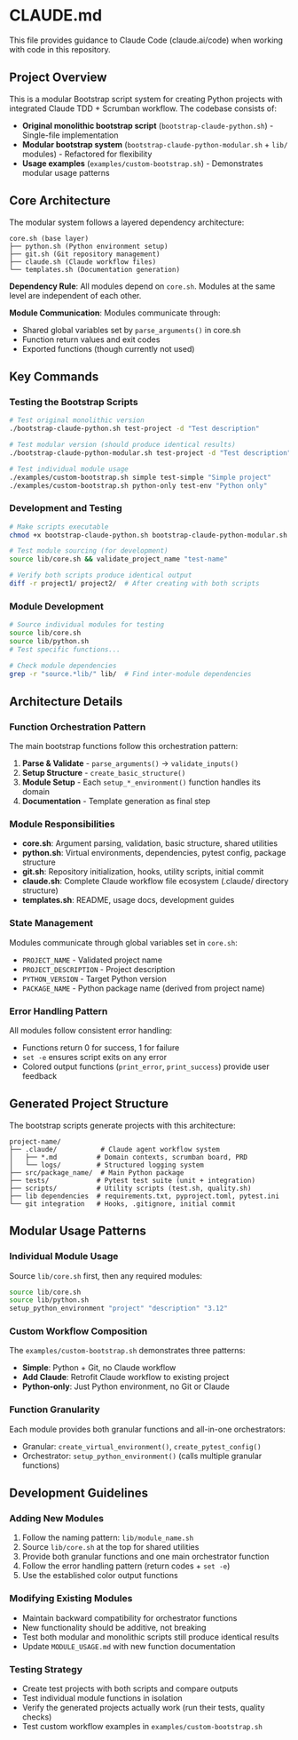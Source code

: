 # CLAUDE.md

This file provides guidance to Claude Code (claude.ai/code) when working with code in this repository.

## Project Overview

This is a modular Bootstrap script system for creating Python projects with integrated Claude TDD + Scrumban workflow. The codebase consists of:

- **Original monolithic bootstrap script** (`bootstrap-claude-python.sh`) - Single-file implementation
- **Modular bootstrap system** (`bootstrap-claude-python-modular.sh` + `lib/` modules) - Refactored for flexibility
- **Usage examples** (`examples/custom-bootstrap.sh`) - Demonstrates modular usage patterns

## Core Architecture 

The modular system follows a layered dependency architecture:

```
core.sh (base layer)
├── python.sh (Python environment setup)
├── git.sh (Git repository management)  
├── claude.sh (Claude workflow files)
└── templates.sh (Documentation generation)
```

**Dependency Rule**: All modules depend on `core.sh`. Modules at the same level are independent of each other.

**Module Communication**: Modules communicate through:
- Shared global variables set by `parse_arguments()` in core.sh
- Function return values and exit codes
- Exported functions (though currently not used)

## Key Commands

### Testing the Bootstrap Scripts
```bash
# Test original monolithic version
./bootstrap-claude-python.sh test-project -d "Test description"

# Test modular version (should produce identical results)
./bootstrap-claude-python-modular.sh test-project -d "Test description"

# Test individual module usage
./examples/custom-bootstrap.sh simple test-simple "Simple project"
./examples/custom-bootstrap.sh python-only test-env "Python only"
```

### Development and Testing
```bash
# Make scripts executable
chmod +x bootstrap-claude-python.sh bootstrap-claude-python-modular.sh examples/custom-bootstrap.sh

# Test module sourcing (for development)
source lib/core.sh && validate_project_name "test-name"

# Verify both scripts produce identical output
diff -r project1/ project2/  # After creating with both scripts
```

### Module Development
```bash
# Source individual modules for testing
source lib/core.sh
source lib/python.sh
# Test specific functions...

# Check module dependencies
grep -r "source.*lib/" lib/  # Find inter-module dependencies
```

## Architecture Details

### Function Orchestration Pattern
The main bootstrap functions follow this orchestration pattern:
1. **Parse & Validate** - `parse_arguments()` → `validate_inputs()`
2. **Setup Structure** - `create_basic_structure()` 
3. **Module Setup** - Each `setup_*_environment()` function handles its domain
4. **Documentation** - Template generation as final step

### Module Responsibilities
- **core.sh**: Argument parsing, validation, basic structure, shared utilities
- **python.sh**: Virtual environments, dependencies, pytest config, package structure  
- **git.sh**: Repository initialization, hooks, utility scripts, initial commit
- **claude.sh**: Complete Claude workflow file ecosystem (.claude/ directory structure)
- **templates.sh**: README, usage docs, development guides

### State Management
Modules communicate through global variables set in `core.sh`:
- `PROJECT_NAME` - Validated project name
- `PROJECT_DESCRIPTION` - Project description  
- `PYTHON_VERSION` - Target Python version
- `PACKAGE_NAME` - Python package name (derived from project name)

### Error Handling Pattern
All modules follow consistent error handling:
- Functions return 0 for success, 1 for failure
- `set -e` ensures script exits on any error
- Colored output functions (`print_error`, `print_success`) provide user feedback

## Generated Project Structure

The bootstrap scripts generate projects with this architecture:
```
project-name/
├── .claude/           # Claude agent workflow system
│   ├── *.md          # Domain contexts, scrumban board, PRD
│   └── logs/         # Structured logging system  
├── src/package_name/  # Main Python package
├── tests/            # Pytest test suite (unit + integration)
├── scripts/          # Utility scripts (test.sh, quality.sh)
├── lib dependencies  # requirements.txt, pyproject.toml, pytest.ini
└── git integration   # Hooks, .gitignore, initial commit
```

## Modular Usage Patterns

### Individual Module Usage
Source `lib/core.sh` first, then any required modules:
```bash
source lib/core.sh
source lib/python.sh  
setup_python_environment "project" "description" "3.12"
```

### Custom Workflow Composition
The `examples/custom-bootstrap.sh` demonstrates three patterns:
- **Simple**: Python + Git, no Claude workflow
- **Add Claude**: Retrofit Claude workflow to existing project
- **Python-only**: Just Python environment, no Git or Claude

### Function Granularity
Each module provides both granular functions and all-in-one orchestrators:
- Granular: `create_virtual_environment()`, `create_pytest_config()`
- Orchestrator: `setup_python_environment()` (calls multiple granular functions)

## Development Guidelines

### Adding New Modules
1. Follow the naming pattern: `lib/module_name.sh`
2. Source `lib/core.sh` at the top for shared utilities
3. Provide both granular functions and one main orchestrator function
4. Follow the error handling pattern (return codes + `set -e`)
5. Use the established color output functions

### Modifying Existing Modules  
- Maintain backward compatibility for orchestrator functions
- New functionality should be additive, not breaking
- Test both modular and monolithic scripts still produce identical results
- Update `MODULE_USAGE.md` with new function documentation

### Testing Strategy
- Create test projects with both scripts and compare outputs
- Test individual module functions in isolation
- Verify the generated projects actually work (run their tests, quality checks)
- Test custom workflow examples in `examples/custom-bootstrap.sh`